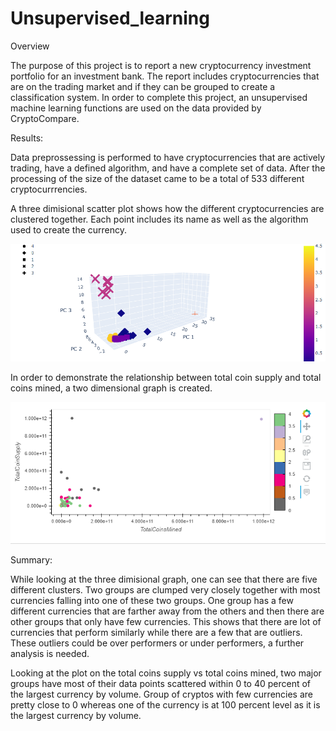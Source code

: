 # Unsupervised_learning

Overview

The purpose of this project is to report a new cryptocurrency investment portfolio for an investment bank. The report includes cryptocurrencies that are on the trading market and if they can be grouped to create a classification system. In order to complete this project, an unsupervised machine learning functions are used on the data provided by CryptoCompare.

Results: 

Data preprossessing is performed to have cryptocurrencies that are actively trading, have a defined algorithm, and have a complete set of data. After the processing of the size of the dataset came to be a total of 533 different cryptocurrrencies. 

A three dimisional scatter plot shows how the different cryptocurrencies are clustered together. Each point includes its name as well as the algorithm used to create the currency.

![PCA](3D_chart_PCA.png)

In order to demonstrate the relationship between total coin supply and total coins mined, a two dimensional graph is created.   

![Crypto_mined_supply](Crypto_mined_supply.png)

Summary:

While looking at the three dimisional graph, one can see that there are five different clusters. Two groups are clumped very closely together with most currencies falling into one of these two groups. One group has a few different currencies that are farther away from the others and then there are other groups that only have few currencies. This shows that there are lot of currencies that perform similarly while there are a few that are outliers. These outliers could be over performers or under performers, a further analysis is needed. 

Looking at the plot on the total coins supply vs total coins mined, two major groups have most of their data points scattered within 0 to 40 percent of the largest currency by volume. Group of cryptos with few currencies are pretty close to 0 whereas one of the currency is at 100 percent level as it is the largest currency by volume.


